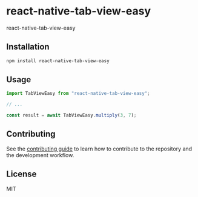 # react-native-tab-view-easy

react-native-tab-view-easy

## Installation

```sh
npm install react-native-tab-view-easy
```

## Usage

```js
import TabViewEasy from "react-native-tab-view-easy";

// ...

const result = await TabViewEasy.multiply(3, 7);
```

## Contributing

See the [contributing guide](CONTRIBUTING.md) to learn how to contribute to the repository and the development workflow.

## License

MIT
